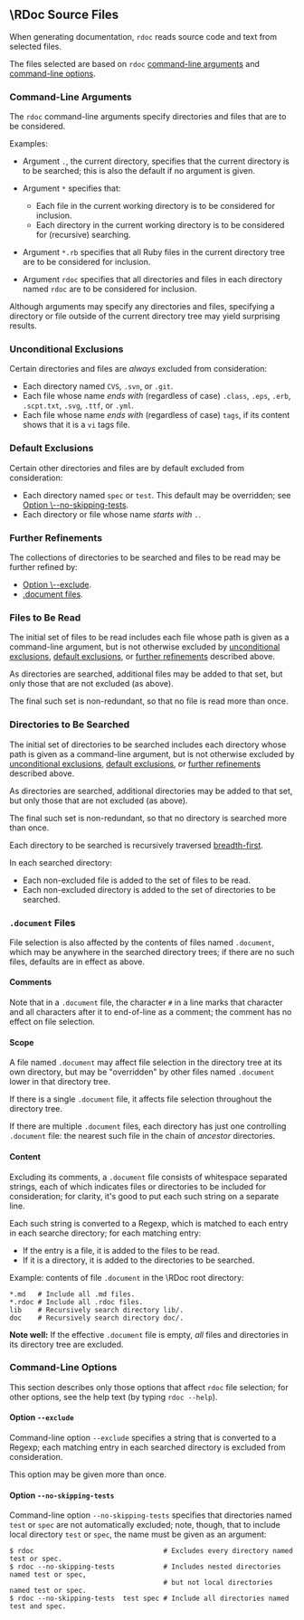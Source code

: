 ## \RDoc Source Files

When generating documentation, `rdoc` reads source code and text from selected files.

The files selected are based on `rdoc`
[command-line arguments](rdoc-ref:doc/rdoc/rdoc_source_files.md@Command-Line+Arguments)
and [command-line options](rdoc-ref:doc/rdoc/rdoc_source_files.md@Command-Line+Options).

### Command-Line Arguments

The `rdoc` command-line arguments specify directories and files that are to be considered.

Examples:

- Argument `.`, the current directory,
  specifies that the current directory is to be searched;
  this is also the default if no argument is given.

- Argument `*` specifies that:

    - Each file in the current working directory is to be considered for inclusion.
    - Each directory in the current working directory is to be considered for (recursive) searching.

- Argument `*.rb` specifies that all Ruby files in the current directory tree
  are to be considered for inclusion.

- Argument `rdoc` specifies that all directories and files in each directory named `rdoc`
  are to be considered for inclusion.

Although arguments may specify any directories and files,
specifying a directory or file outside of the current directory tree
may yield surprising results.

### Unconditional Exclusions

Certain directories and files are *always* excluded from consideration:

- Each directory named `CVS`, `.svn`, or `.git`.
- Each file whose name *ends with* (regardless of case)
  `.class`, `.eps`, `.erb`, `.scpt.txt`, `.svg`, `.ttf`, or `.yml`.
- Each file whose name *ends with* (regardless of case)
  `tags`, if its content shows that it is a `vi` tags file.

### Default Exclusions

Certain other directories and files are by default excluded from consideration:

- Each directory named `spec` or `test`.
  This default may be overridden;
  see [Option \\--no-skipping-tests](rdoc-ref:doc/rdoc/rdoc_source_files.md@Option+--no-skipping-tests).
- Each directory or file whose name *starts with* `.`.

### Further Refinements

The collections of directories to be searched and files to be read
may be further refined by:

- [Option \\--exclude](rdoc-ref:doc/rdoc/rdoc_source_files.md@Option+--exclude).
- [.document files](rdoc-ref:doc/rdoc/rdoc_source_files.md@.document+Files).

### Files to Be Read

The initial set of files to be read
includes each file whose path is given as a command-line argument,
but is not otherwise excluded by
[unconditional exclusions](rdoc-ref:doc/rdoc/rdoc_source_files.md@Unconditional+Exclusions),
[default exclusions](rdoc-ref:doc/rdoc/rdoc_source_files.md@Default+Exclusions),
or [further refinements](rdoc-ref:doc/rdoc/rdoc_source_files.md@Further+Refinements)
described above.

As directories are searched, additional files may be added to that set,
but only those that are not excluded (as above).

The final such set is non-redundant,
so that no file is read more than once.

### Directories to Be Searched

The initial set of directories to be searched
includes each directory whose path is given as a command-line argument,
but is not otherwise excluded by
[unconditional exclusions](rdoc-ref:doc/rdoc/rdoc_source_files.md@Unconditional+Exclusions),
[default exclusions](rdoc-ref:doc/rdoc/rdoc_source_files.md@Default+Exclusions),
or [further refinements](rdoc-ref:doc/rdoc/rdoc_source_files.md@Further+Refinements)
described above.

As directories are searched, additional directories may be added to that set,
but only those that are not excluded (as above).

The final such set is non-redundant,
so that no directory is searched more than once.

Each directory to be searched is recursively traversed
[breadth-first](https://en.wikipedia.org/wiki/Breadth-first_search).

In each searched directory:

- Each non-excluded file is added to the set of files to be read.
- Each non-excluded directory is added to the set of directories to be searched.

### `.document` Files

File selection is also affected by the contents of files named `.document`,
which may be anywhere in the searched directory trees;
if there are no such files,
defaults are in effect as above.

#### Comments

Note that in a `.document` file, the character `#` in a line
marks that character and all characters after it to end-of-line as a comment;
the comment has no effect on file selection.

#### Scope

A file named `.document` may affect file selection in the directory tree at its own directory,
but may be "overridden" by other files named `.document` lower in that directory tree.

If there is a single `.document` file,
it affects file selection throughout the directory tree.

If there are multiple `.document` files,
each directory has just one controlling `.document` file:
the nearest such file in the chain of *ancestor* directories.

#### Content

Excluding its comments,
a `.document` file consists of whitespace separated strings,
each of which indicates files or directories to be included for consideration;
for clarity, it's good to put each such string on a separate line.

Each such string is converted to a Regexp,
which is matched to each entry in each searche directory;
for each matching entry:

- If the entry is a file, it is added to the files to be read.
- If it is a directory, it is added to the directories to be searched.

Example: contents of file `.document` in the \RDoc root directory:

```
*.md   # Include all .md files.
*.rdoc # Include all .rdoc files.
lib    # Recursively search directory lib/.
doc    # Recursively search directory doc/.
```

**Note well:** If the effective `.document` file is empty,
*all* files and directories in its directory tree are excluded.

### Command-Line Options

This section describes only those options that affect `rdoc` file selection;
for other options, see the help text (by typing `rdoc --help`).

#### Option `--exclude`

Command-line option `--exclude` specifies a string that is converted to a Regexp;
each matching entry in each searched directory is excluded from consideration.

This option may be given more than once.

#### Option `--no-skipping-tests`

Command-line option `--no-skipping-tests` specifies that directories named `test` or `spec`
are not automatically excluded;
note, though, that to include local directory `test` or `spec`,
the name must be given as an argument:

```
$ rdoc                                # Excludes every directory named test or spec.
$ rdoc --no-skipping-tests            # Includes nested directories named test or spec,
                                      # but not local directories named test or spec.
$ rdoc --no-skipping-tests  test spec # Include all directories named test and spec.
```

